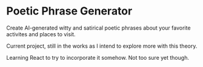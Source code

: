 # Poetic Phrase Generator 
Create AI-generated witty and satirical poetic phrases about your favorite activites and places to visit.

Current project, still in the works as I intend to explore more with this theory.

Learning React to try to incorporate it somehow. Not too sure yet though.
